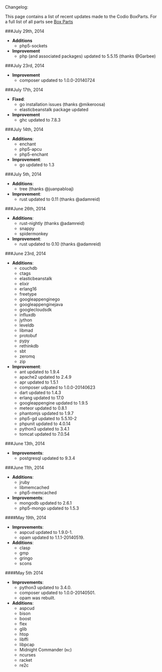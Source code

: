 Changelog:


This page contains a list of recent updates made to the Codio BoxParts. For a full list of all parts see [Box Parts](https://codio.com/s/docs/boxes/box-parts/) 

###July 29th, 2014
- **Additions**
	- php5-sockets
- **Improvement**
	- php (and associated packages) updated to 5.5.15 (thanks @Garbee)

###July 23rd, 2014
- **Improvement**
	- composer updated to 1.0.0-20140724

###July 17th, 2014
- **Fixed**:
  - go installation issues (thanks @mikeroosa)
  - elasticbeanstalk package updated
- **Improvement**
	- ghc updated to 7.8.3
  
  
###July 14th, 2014
- **Additions**: 
  - enchant
  - php5-apcu
  - php5-enchant
- **Improvement**:
  - go updated to 1.3
  
###July 5th, 2014
- **Additions**: 
  - tree (thanks @juanpabloaj)
- **Improvement**:
  - rust updated to 0.11 (thanks @adamreid)

###June 26th, 2014
- **Additions**: 
  - rust-nightly  (thanks @adamreid)
  - snappy
  - spidermonkey
- **Improvement**:
  - rust updated to 0.10 (thanks @adamreid)

###June 23rd, 2014
- **Additions**:
  - couchdb
  - ctags
  - elasticbeanstalk
  - elixir
  - erlang16
  - freetype
  - googleappenginego
  - googleappenginejava
  - googlecloudsdk
  - influxdb
  - jython
  - leveldb
  - libmad
  - protobuf
  - pypy
  - rethinkdb
  - sbt
  - zeromq
  - zip
- **Improvement**:
  - ant updated to 1.9.4
  - apache2 updated to 2.4.9
  - apr updated to 1.5.1
  - composer udpated to 1.0.0-20140623
  - dart updated to 1.4.3
  - erlang updated to 17.0
  - googleappengine updated to 1.9.5
  - meteor updated to 0.8.1
  - phantomjs updated to 1.9.7
  - php5-gd updated to 5.5.10-2
  - phpunit updated to 4.0.14
  - python3 updated to 3.4.1
  - tomcat updated to 7.0.54
    
###June 13th, 2014
- **Improvements**:
	- postgresql updated to 9.3.4
    
###June 11th, 2014
- **Additions**:
    - jruby
    - libmemcached
    - php5-memcached
- **Improvements**:
    - mongodb updated to 2.6.1
    - php5-mongo updated to 1.5.3
    
####May 19th, 2014
- **Improvements**:
    - aspcud updated to 1.9.0-1.
    - opam updated to 1.1.1-20140519.
- **Additions**:
    - clasp
    - gmp
    - gringo
    - scons
    
####May 5th 2014
- **Improvements**: 
    -  python3 updated to 3.4.0. 
    -  composer updated to 1.0.0-20140501.  
    -  opam was rebuilt.
- **Additions**:
    -  aspcud
    -  bison
    -  boost
    -  flex
    -  glib
    -  htop
    -  libffi
    -  libpcap
    -  Midnight Commander (`mc`)
    -  ncurses
    -  racket
    -  re2c
